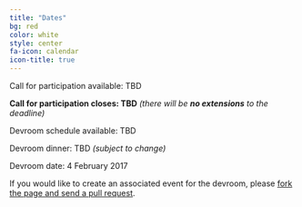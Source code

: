 ```yaml
---
title: "Dates"
bg: red
color: white
style: center
fa-icon: calendar
icon-title: true
---
```


Call for participation available: TBD

<strong>Call for participation closes: TBD</strong>
<em>(there will be <strong>no extensions</strong> to the deadline)</em>

Devroom schedule available: TBD

Devroom dinner: TBD <em>(subject to change)</em>

Devroom date: 4 February 2017

If you would like to create an associated event for the devroom, please [fork the
page and send a pull
request](https://github.com/hpc-bigdata-fosdem17/hpc-bigdata-fosdem17.github.io).

